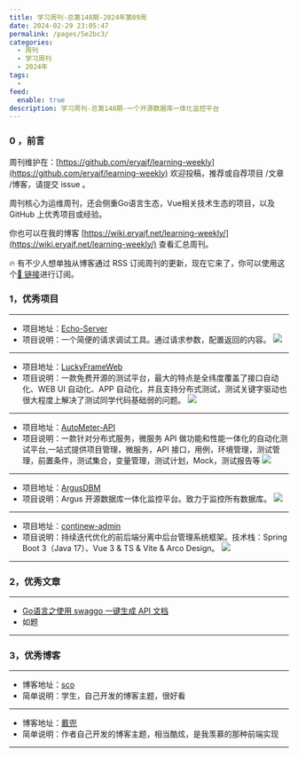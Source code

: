 ```yaml
---
title: 学习周刊-总第148期-2024年第09周
date: 2024-02-29 23:05:47
permalink: /pages/5e2bc3/
categories:
  - 周刊
  - 学习周刊
  - 2024年
tags:
  -
feed:
  enable: true
description: 学习周刊-总第148期-一个开源数据库一体化监控平台
---
```


### 0 ，前言

周刊维护在：[https://github.com/eryajf/learning-weekly](https://github.com/eryajf/learning-weekly)  欢迎投稿，推荐或自荐项目 /文章 /博客，请提交 issue 。

周刊核心为运维周刊，还会侧重Go语言生态，Vue相关技术生态的项目，以及 GitHub 上优秀项目或经验。

你也可以在我的博客 [https://wiki.eryajf.net/learning-weekly/](https://wiki.eryajf.net/learning-weekly/) 查看汇总周刊。

🔥 有不少人想单独从博客通过 RSS 订阅周刊的更新，现在它来了，你可以使用这个[🔗 链接](https://wiki.eryajf.net/learning-weekly.xml)进行订阅。

### 1，优秀项目

---
- 项目地址：[Echo-Server](https://github.com/Ealenn/Echo-Server)
- 项目说明：一个简便的请求调试工具。通过请求参数，配置返回的内容。
  ![](https://t.eryajf.net/imgs/2024/01/1706030988270.png)
---
- 项目地址：[LuckyFrameWeb](https://github.com/seagull1985/LuckyFrameWeb)
- 项目说明：一款免费开源的测试平台，最大的特点是全纬度覆盖了接口自动化、WEB UI 自动化、APP 自动化，并且支持分布式测试，测试关键字驱动也很大程度上解决了测试同学代码基础弱的问题。
  ![](https://t.eryajf.net/imgs/2024/01/1706278872926.png)
---
- 项目地址：[AutoMeter-API](https://github.com/AutoMeter/AutoMeter-API)
- 项目说明：一款针对分布式服务，微服务 API 做功能和性能一体化的自动化测试平台,一站式提供项目管理，微服务，API 接口，用例，环境管理，测试管理，前置条件，测试集合，变量管理，测试计划，Mock，测试报告等
  ![](https://t.eryajf.net/imgs/2024/01/1706279544755.png)
---
- 项目地址：[ArgusDBM](https://github.com/zmops/ArgusDBM)
- 项目说明：Argus 开源数据库一体化监控平台。致力于监控所有数据库。
  ![](https://t.eryajf.net/imgs/2024/01/1706340253065.png)
---
- 项目地址：[continew-admin](https://github.com/Charles7c/continew-admin)
- 项目说明：持续迭代优化的前后端分离中后台管理系统框架。技术栈：Spring Boot 3（Java 17）、Vue 3 & TS & Vite & Arco Design。
  ![](https://t.eryajf.net/imgs/2024/01/1706410700191.png)
---
### 2，优秀文章

---
- [Go语言之使用 swaggo 一键生成 API 文档](https://www.lixueduan.com/posts/go/swagger/)
- 如题
---

### 3，优秀博客

---
- 博客地址：[sco](https://blog.wzsco.cn/)
- 简单说明：学生，自己开发的博客主题，很好看
---
- 博客地址：[戴兜](https://im.daidr.me/)
- 简单说明：作者自己开发的博客主题，相当酷炫，是我羡慕的那种前端实现
---
